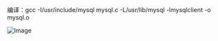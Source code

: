 编译：gcc -I/usr/include/mysql mysql.c -L/usr/lib/mysql -lmysqlclient -o mysql.o 

![Image](https://raw.githubusercontent.com/lxwAsm/myprojects/master/C/mysql/%E5%B1%8F%E5%B9%95%E5%BF%AB%E7%85%A7%202019-02-03%20%E4%B8%8B%E5%8D%8812.53.11.png)


